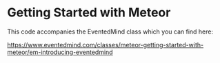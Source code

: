 Getting Started with Meteor
===========================

This code accompanies the EventedMind class which you can find here:

https://www.eventedmind.com/classes/meteor-getting-started-with-meteor/em-introducing-eventedmind

